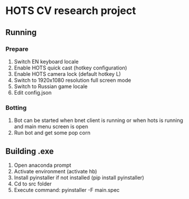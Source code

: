 # HOTS CV research project

## Running
### Prepare
1. Switch EN keyboard locale
1. Enable HOTS quick cast (hotkey configuration)
1. Enable HOTS camera lock (default hotkey L)
1. Switch to 1920x1080 resolution full screen mode
1. Switch to Russian game locale
1. Edit config.json
### Botting
1. Bot can be started when bnet client is running or when hots is running and main menu screen is open
1. Run bot and get some pop corn

## Building .exe

1. Open anaconda prompt
1. Activate environment (activate hb)
1. Install pyinstaller if not installed (pip install pyinstaller)
1. Cd to src folder
1. Execute command: pyinstaller -F main.spec

